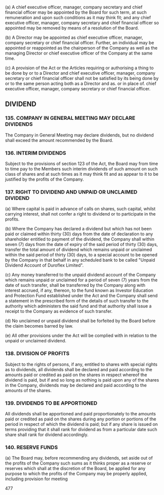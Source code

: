 (a) A chief executive officer, manager, company secretary and chief financial officer may be appointed by the Board for such term, at such remuneration and upon such conditions as it may think fit; and any chief executive officer, manager, company secretary and chief financial officer so appointed may be removed by means of a resolution of the Board.

(b) A Director may be appointed as chief executive officer, manager, company secretary or chief financial officer. Further, an individual may be appointed or reappointed as the chairperson of the Company as well as the managing Director or chief executive officer of the Company at the same time.

(c) A provision of the Act or the Articles requiring or authorising a thing to be done by or to a Director and chief executive officer, manager, company secretary or chief financial officer shall not be satisfied by its being done by or to the same person acting both as a Director and as. or in place of. chief executive officer, manager, company secretary or chief financial officer.

## DIVIDEND

### 135. COMPANY IN GENERAL MEETING MAY DECLARE DIVIDENDS

The Company in General Meeting may declare dividends, but no dividend shall exceed the amount recommended by the Board.

### 136. INTERIM DIVIDENDS

Subject to the provisions of section 123 of the Act, the Board may from time to time pay to the Members such interim dividends of such amount on such class of shares and at such times as it may think fit and as appear to it to be justified by the profits of the Company.

### 137. RIGHT TO DIVIDEND AND UNPAID OR UNCLAIMED DIVIDEND

(a) Where capital is paid in advance of calls on shares, such capital, whilst carrying interest, shall not confer a right to dividend or to participate in the profits.

(b) Where the Company has declared a dividend but which has not been paid or claimed within thirty (30) days from the date of declaration to any shareholder entitled to payment of the dividend, the Company shall within seven (7) days from the date of expiry of the said period of thirty (30) days, transfer the total amount of dividend which remains unpaid or unclaimed within the said period of thirty (30) days, to a special account to be opened by the Company in that behalf in any scheduled bank to be called "Unpaid Dividend Account of Duroflex Limited".

(c) Any money transferred to the unpaid dividend account of the Company which remains unpaid or unclaimed for a period of seven (7) years from the date of such transfer, shall be transferred by the Company along with interest accrued, if any, thereon, to the fund known as Investor Education and Protection Fund established under the Act and the Company shall send a statement in the prescribed form of the details of such transfer to the authority which administers the said fund and that authority shall issue a receipt to the Company as evidence of such transfer.

(d) No unclaimed or unpaid dividend shall be forfeited by the Board before the claim becomes barred by law.

(e) All other provisions under the Act will be complied with in relation to the unpaid or unclaimed dividend.

### 138. DIVISION OF PROFITS

Subject to the rights of persons, if any, entitled to shares with special rights as to dividends, all dividends shall be declared and paid according to the amounts paid or credited as paid on the shares in respect whereof the dividend is paid, but if and so long as nothing is paid upon any of the shares in the Company, dividends may be declared and paid according to the amounts of the shares.

### 139. DIVIDENDS TO BE APPORTIONED

All dividends shall be apportioned and paid proportionately to the amounts paid or credited as paid on the shares during any portion or portions of the period in respect of which the dividend is paid; but if any share is issued on terms providing that it shall rank for dividend as from a particular date such share shall rank for dividend accordingly.

### 140. RESERVE FUNDS

(a) The Board may, before recommending any dividends, set aside out of the profits of the Company such sums as it thinks proper as a reserve or reserves which shall at the discretion of the Board, be applied for any purpose to which the profits of the Company may be properly applied, including provision for meeting

477